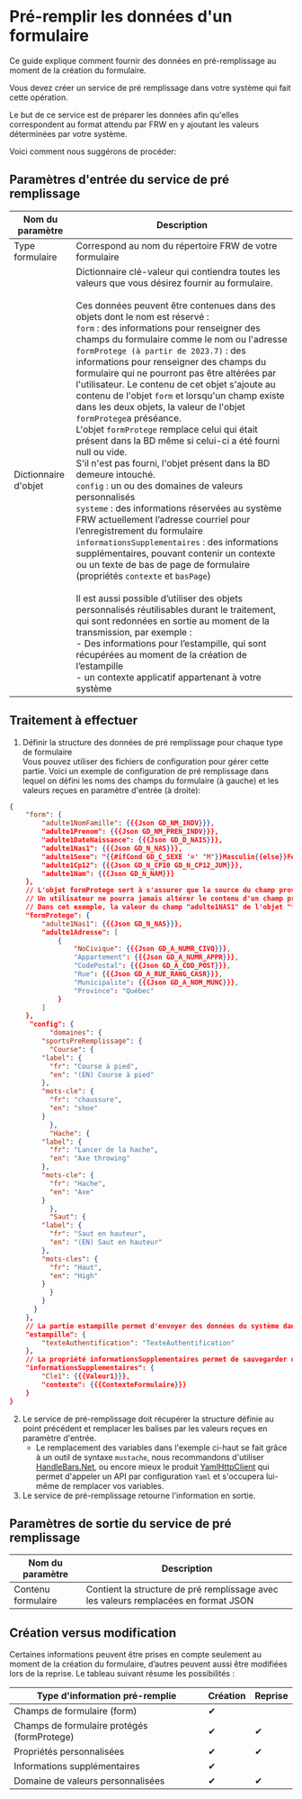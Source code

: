 # Pré-remplir les données d'un formulaire 

Ce guide explique comment fournir des données en pré-remplissage au moment de la création du formulaire.

Vous devez créer un service de pré remplissage dans votre système qui fait cette opération.

Le but de ce service est de préparer les données afin qu'elles correspondent au format attendu par FRW en y ajoutant les valeurs déterminées par votre système.

Voici comment nous suggérons de procéder:

## Paramètres d'entrée du service de pré remplissage

| Nom du paramètre | Description |
| ---- | ---------- |
| Type formulaire | Correspond au nom du répertoire FRW de votre formulaire |
| Dictionnaire d'objet | Dictionnaire clé-valeur qui contiendra toutes les valeurs que vous désirez fournir au formulaire. <br><br> Ces données peuvent être contenues dans des objets dont le nom est réservé :<br>`form` : des informations pour renseigner des champs du formulaire comme le nom ou l'adresse<br>`formProtege (à partir de 2023.7)` : des informations pour renseigner des champs du formulaire qui ne pourront pas être altérées par l'utilisateur. Le contenu de cet objet s'ajoute au contenu de l'objet `form` et lorsqu'un champ existe dans les deux objets, la valeur de l'objet `formProtege`a préséance. <br> L'objet `formProtege` remplace celui qui était présent dans la BD même si celui-ci a été fourni null ou vide. <br> S'il n'est pas fourni, l'objet présent dans la BD demeure intouché. <br>`config` : un ou des domaines de valeurs personnalisés<br>`systeme` : des informations réservées au système FRW actuellement l’adresse courriel pour l’enregistrement du formulaire<br>`informationsSupplementaires` : des informations supplémentaires, pouvant contenir un contexte ou un texte de bas de page de formulaire (propriétés `contexte` et `basPage`)<br><br>Il est aussi possible d’utiliser des objets personnalisés réutilisables durant le traitement, qui sont redonnées en sortie au moment de la transmission, par exemple :<br>- Des informations pour l’estampille, qui sont récupérées au moment de la création de l’estampille<br>- un contexte applicatif appartenant à votre système|

## Traitement à effectuer

1. Définir la structure des données de pré remplissage pour chaque type de formulaire\
  Vous pouvez utiliser des fichiers de configuration pour gérer cette partie.
  Voici un exemple de configuration de pré remplissage dans lequel on défini les noms des champs du formulaire (à gauche) et les valeurs reçues en paramètre d'entrée (à droite):

````json
{
	"form": {
		"adulte1NomFamille": {{{Json GD_NM_INDV}}},
		"adulte1Prenom": {{{Json GD_NM_PREN_INDV}}},
		"adulte1DateNaissance": {{{Json GD_D_NAIS}}},
		"adulte1Nas1": {{{Json GD_N_NAS}}},
		"adulte1Sexe": "{{#ifCond GD_C_SEXE '=' "M"}}Masculin{{else}}Feminin{{/ifCond}}",
		"adulte1Cp12": {{{Json GD_N_CP10 GD_N_CP12_JUM}}},
		"adulte1Nam": {{{Json GD_N_NAM}}}
	},
	// L'objet formProtege sert à s'assurer que la source du champ proviendra du système autorisé. 
	// Un utilisateur ne pourra jamais altérer le contenu d'un champ présent dans cet objet.
	// Dans cet exemple, la valeur du champ "adulte1NAS1" de l'objet "form" sera écrasée par celle de l'objet "formProtege" et les champs de "adulte1Adresse" s'ajouteront à l'objet "form" également. 
	"formProtege": {
		"adulte1Nas1": {{{Json GD_N_NAS}}},
		"adulte1Adresse": [
			{
				"NoCivique": {{{Json GD_A_NUMR_CIVQ}}},
				"Appartement": {{{Json GD_A_NUMR_APPR}}},
				"CodePostal": {{{Json GD_A_COD_POST}}},
				"Rue": {{{Json GD_A_RUE_RANG_CASR}}},
				"Municipalite": {{{Json GD_A_NOM_MUNC}}},
				"Province": "Québec"
			}
		]
	},
	 "config": {
	      "domaines": {
	    "sportsPreRemplissage": {
	      "Course": {
		"label": {
		  "fr": "Course à pied",
		  "en": "(EN) Course à pied"
		},
		"mots-cle": {
		  "fr": "chaussure",
		  "en": "shoe"
		}
	      },
	      "Hache": {
		"label": {
		  "fr": "Lancer de la hache",
		  "en": "Axe throwing"
		},
		"mots-cle": {
		  "fr": "Hache",
		  "en": "Axe"
		}
	      },
	      "Saut": {
		"label": {
		  "fr": "Saut en hauteur",
		  "en": "(EN) Saut en hauteur"
		},
		"mots-cles": {
		  "fr": "Haut",
		  "en": "High"
		}
	      }  
	    }
	  }
	},	
	// La partie estampille permet d'envoyer des données du système dans l'estampille apposée sur le fichier produit par FRW lorsqu'applicable.
	"estampille": {
		"texteAuthentification": "TexteAuthentification"
	},
	// La propriété informationsSupplementaires permet de sauvegarder des informations supplémentaires dans la BD. Ces données peuvent contenir un contexte de formulaire, qui sera affiché en évidence dans une zone prévue à cet effet dans chaque section du formulaire. Ces données ne sont pas chiffrées et ne doivent pas contenir d'informations sensibles.
	"informationsSupplementaires": {
		"Cle1": {{{Valeur1}}},
		"contexte": {{{ContexteFormulaire}}}
	}
}
````

2. Le service de pré-remplissage doit récupérer la structure définie au point précédent et remplacer les balises par les valeurs reçues en paramètre d'entrée.
	- Le remplacement des variables dans l'exemple ci-haut se fait grâce à un outil de syntaxe ``mustache``, nous recommandons d'utiliser [HandleBars.Net](https://github.com/Handlebars-Net/Handlebars.Net), ou encore mieux le produit [YamlHttpClient](https://github.com/anisite/YamlHttpClient) qui permet d'appeler un API par configuration ``Yaml`` et s'occupera lui-même de remplacer vos variables. 
3. Le service de pré-remplissage retourne l'information en sortie.


## Paramètres de sortie du service de pré remplissage

| Nom du paramètre | Description |
| ---- | ---------- |
| Contenu formulaire | Contient la structure de pré remplissage avec les valeurs remplacées en format JSON |


## Création versus modification

Certaines informations peuvent être prises en compte seulement au moment de la création du formulaire, d’autres peuvent aussi être modifiées lors de la reprise. Le tableau suivant résume les possibilités : 

| Type  d'information pré-remplie | Création | Reprise |
| ---- | ---------- | ---------- |
| Champs de formulaire (form) | ✔ |  |
| Champs de formulaire protégés (formProtege) | ✔ | ✔ |
| Propriétés personnalisées | ✔ | ✔ |
| Informations supplémentaires | ✔ |  |
| Domaine de valeurs personnalisées | ✔ | ✔ |
